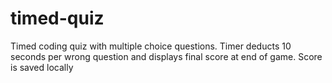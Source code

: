 # timed-quiz
Timed coding quiz with multiple choice questions. Timer deducts 10 seconds per wrong question and displays final score at end of game. Score is saved locally
